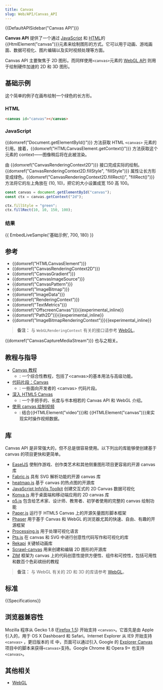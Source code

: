 ```yaml
---
title: Canvas
slug: Web/API/Canvas_API
---
```


{{DefaultAPISidebar("Canvas API")}}

**Canvas API** 提供了一个通过 [JavaScript](/zh-CN/docs/Web/JavaScript) 和 [HTML](/zh-CN/docs/Web/HTML)的{{HtmlElement("canvas")}}元素来绘制图形的方式。它可以用于动画、游戏画面、数据可视化、图片编辑以及实时视频处理等方面。

Canvas API 主要聚焦于 2D 图形。而同样使用`<canvas>`元素的 [WebGL API](/zh-CN/docs/Web/WebGL) 则用于绘制硬件加速的 2D 和 3D 图形。

## 基础示例

这个简单的例子在画布绘制一个绿色的长方形。

### HTML

```html
<canvas id="canvas"></canvas>
```

### JavaScript

{{domxref("Document.getElementById()")}} 方法获取 HTML `<canvas>` 元素的引用。接着，{{domxref("HTMLCanvasElement.getContext()")}} 方法获取这个元素的 context——图像稍后将在此被渲染。

由 {{domxref("CanvasRenderingContext2D")}} 接口完成实际的绘制。{{domxref("CanvasRenderingContext2D.fillStyle", "fillStyle")}} 属性让长方形变成绿色。{{domxref("CanvasRenderingContext2D.fillRect()", "fillRect()")}} 方法将它的左上角放在 (10, 10)，把它的大小设置成宽 150 高 100。

```js
const canvas = document.getElementById("canvas");
const ctx = canvas.getContext("2d");

ctx.fillStyle = "green";
ctx.fillRect(10, 10, 150, 100);
```

### 结果

{{ EmbedLiveSample('基础示例', 700, 180) }}

## 参考

- {{domxref("HTMLCanvasElement")}}
- {{domxref("CanvasRenderingContext2D")}}
- {{domxref("CanvasGradient")}}
- {{domxref("CanvasImageSource")}}
- {{domxref("CanvasPattern")}}
- {{domxref("ImageBitmap")}}
- {{domxref("ImageData")}}
- {{domxref("RenderingContext")}}
- {{domxref("TextMetrics")}}
- {{domxref("OffscreenCanvas")}}{{experimental_inline}}
- {{domxref("Path2D")}}{{experimental_inline}}
- {{domxref("ImageBitmapRenderingContext")}}{{experimental_inline}}

> **备注：** 与 `WebGLRenderingContext` 有关的接口请参考 [WebGL](/zh-CN/docs/Web/WebGL)。

{{domxref("CanvasCaptureMediaStream")}} 也与之相关。

## 教程与指导

- [Canvas 教程](/zh-CN/docs/Web/Guide/HTML/Canvas_tutorial)
  - : 一个综合性教程，包括了\<canvas>的基本用法与高级功能。
- [代码片段：Canvas](/zh-CN/Add-ons/Code_snippets/Canvas)
  - : 一些面向开发者的 \<canvas> 代码片段。
- [深入 HTML5 Canvas](http://joshondesign.com/p/books/canvasdeepdive/title.html)
  - : 一个手把手的、长度与书本相若的 Canvas API 和 WebGL 介绍。
- [使用 canvas 绘制视频](/zh-CN/docs/Web/API/Canvas_API/Manipulating_video_using_canvas)
  - : 结合{{HTMLElement("video")}}和 {{HTMLElement("canvas")}}来实现实时操作视频数据。

## 库

Canvas API 是非常强大的，但不总是很容易使用。以下列出的库能够使创建基于 canvas 的项目更快和更简单。

- [EaselJS](http://www.createjs.com/easeljs) 使制作游戏、创作类艺术和其他侧重图形项目更容易的开源 canvas 库
- [Fabric.js](http://fabricjs.com) 具有 SVG 解析功能的开源 canvas 库
- [heatmap.js](https://www.patrick-wied.at/static/heatmapjs/) 基于 canvas 的热点图的开源库
- [JavaScript InfoVis Toolkit](http://thejit.org/) 创建交互式的 2D Canvas 数据可视化
- [Konva.js](https://konvajs.github.io/) 用于桌面端和移动端应用的 2D canvas 库
- [p5.js](https://p5js.org/) 包含给艺术家、设计师、教育者、初学者使用的完整的 canvas 绘制功能
- [Paper.js](http://paperjs.org/) 运行于 HTML5 Canvas 上的开源矢量图形脚本框架
- [Phaser](https://phaser.io/) 用于基于 Canvas 和 WebGL 的浏览器尤其的快速、自由、有趣的开源框架
- [Processing.js](http://processingjs.org) 用于处理可视化语言
- [Pts.js](https://ptsjs.org/) 在 canvas 和 SVG 中进行创意性代码写作和可视化的库
- [Rekapi](https://github.com/jeremyckahn/rekapi) 关键帧动画库
- [Scrawl-canvas](http://scrawl.rikweb.org.uk/) 用来创建和编辑 2D 图形的开源库
- [ZIM](http://zimjs.com/) 框架为 canvas 上的代码创意性提供方便性、组件和可控性，包括可用性和数百个色彩缤纷的教程

> **备注：** 与 WebGL 有关的 2D 和 3D 的库请参考 [WebGL](/zh-CN/docs/Web/WebGL)。

## 标准

{{Specifications}}

## 浏览器兼容性

Mozilla 程序从 Gecko 1.8 ([Firefox 1.5](/zh-CN/docs/Firefox_1.5_for_developers)) 开始支持 `<canvas>`。它首先是由 Apple 引入的，用于 OS X Dashboard 和 Safari。Internet Explorer 从 IE9 开始支持`<canvas>` ，更旧版本的 IE 中，页面可以通过引入 Google 的 [Explorer Canvas](https://github.com/arv/explorercanvas) 项目中的脚本来获得`<canvas>`支持。Google Chrome 和 Opera 9+ 也支持 `<canvas>`。

## 其他相关

- [WebGL](/zh-CN/docs/Web/WebGL)
